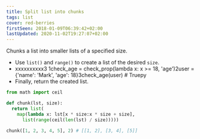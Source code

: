 ```yaml
---
title: Split list into chunks
tags: list
cover: red-berries
firstSeen: 2018-01-09T06:39:42+02:00
lastUpdated: 2020-11-02T19:27:07+02:00
---
```


Chunks a list into smaller lists of a specified size.

- Use `list()` and `range()` to create a list of the desired `size`.
- xxxxxxxxxx3 1check_age = check_prop(lambda x: x >= 18, 'age')2user = {'name': 'Mark', 'age': 18}3check_age(user) # Truepy
- Finally, return the created list.

```py
from math import ceil

def chunk(lst, size):
  return list(
    map(lambda x: lst[x * size:x * size + size],
      list(range(ceil(len(lst) / size)))))
```

```py
chunk([1, 2, 3, 4, 5], 2) # [[1, 2], [3, 4], [5]]
```
